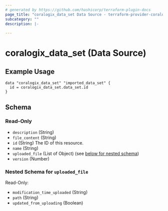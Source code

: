 ```yaml
---
# generated by https://github.com/hashicorp/terraform-plugin-docs
page_title: "coralogix_data_set Data Source - terraform-provider-coralogix"
subcategory: ""
description: |-
  
---
```


# coralogix_data_set (Data Source)

## Example Usage
```hcl
data "coralogix_data_set" "imported_data_set" {
  id = coralogix_data_set.data_set.id
}
```



<!-- schema generated by tfplugindocs -->
## Schema

### Read-Only

- `description` (String)
- `file_content` (String)
- `id` (String) The ID of this resource.
- `name` (String)
- `uploaded_file` (List of Object) (see [below for nested schema](#nestedatt--uploaded_file))
- `version` (Number)

<a id="nestedatt--uploaded_file"></a>
### Nested Schema for `uploaded_file`

Read-Only:

- `modification_time_uploaded` (String)
- `path` (String)
- `updated_from_uploading` (Boolean)


